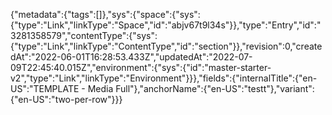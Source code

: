 {"metadata":{"tags":[]},"sys":{"space":{"sys":{"type":"Link","linkType":"Space","id":"abjv67t9l34s"}},"type":"Entry","id":"3281358579","contentType":{"sys":{"type":"Link","linkType":"ContentType","id":"section"}},"revision":0,"createdAt":"2022-06-01T16:28:53.433Z","updatedAt":"2022-07-09T22:45:40.015Z","environment":{"sys":{"id":"master-starter-v2","type":"Link","linkType":"Environment"}}},"fields":{"internalTitle":{"en-US":"TEMPLATE - Media Full"},"anchorName":{"en-US":"testt"},"variant":{"en-US":"two-per-row"}}}